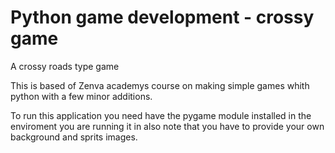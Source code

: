 # Python game development - crossy game

A crossy roads type game

This is based of Zenva academys course on making simple games whith python with a few minor additions.

To run this application you need have the pygame module installed in the enviroment you are running it in also note that you have to provide your own background and sprits images.
